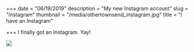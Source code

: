 +++
date = "06/19/2019"
description = "My new Instagram account"
slug = "instagram"
thumbnail = "/media/othertownsend_instagram.jpg"
title = "I have an Instagram"

+++
I finally got an Instagram. Yay!

![](/media/othertownsend_instagram.jpg)